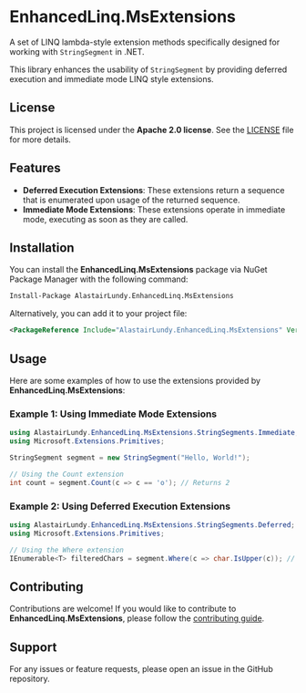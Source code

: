 # EnhancedLinq.MsExtensions
A set of LINQ lambda-style extension methods specifically designed for working with `StringSegment` in .NET. 

This library enhances the usability of `StringSegment` by providing deferred execution and immediate mode LINQ style extensions.

## License

This project is licensed under the **Apache 2.0 license**. See the [LICENSE](../../LICENSE.txt) file for more details.

## Features

- **Deferred Execution Extensions**: These extensions return a sequence that is enumerated upon usage of the returned sequence.
- **Immediate Mode Extensions**: These extensions operate in immediate mode, executing as soon as they are called.

## Installation

You can install the **EnhancedLinq.MsExtensions** package via NuGet Package Manager with the following command:

```bash
Install-Package AlastairLundy.EnhancedLinq.MsExtensions
```

Alternatively, you can add it to your project file:

```xml
<PackageReference Include="AlastairLundy.EnhancedLinq.MsExtensions" Version="0.1.0" />
```

## Usage
Here are some examples of how to use the extensions provided by **EnhancedLinq.MsExtensions**:

### Example 1: Using Immediate Mode Extensions

```csharp
using AlastairLundy.EnhancedLinq.MsExtensions.StringSegments.Immediate;
using Microsoft.Extensions.Primitives;

StringSegment segment = new StringSegment("Hello, World!");

// Using the Count extension
int count = segment.Count(c => c == 'o'); // Returns 2
```


### Example 2: Using Deferred Execution Extensions

```csharp
using AlastairLundy.EnhancedLinq.MsExtensions.StringSegments.Deferred;
using Microsoft.Extensions.Primitives;

// Using the Where extension
IEnumerable<T> filteredChars = segment.Where(c => char.IsUpper(c)); // Returns { 'H', 'W' }
```

## Contributing

Contributions are welcome! If you would like to contribute to **EnhancedLinq.MsExtensions**, please follow the [contributing guide](../../CONTRIBUTING.md).

## Support

For any issues or feature requests, please open an issue in the GitHub repository.